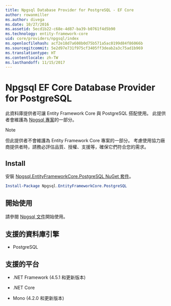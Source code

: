 ```yaml
---
title: Npgsql Database Provider for PostgreSQL - EF Core
author: rowanmiller
ms.author: divega
ms.date: 10/27/2016
ms.assetid: 5ecd1b22-c68e-4d87-ba39-b0761f4d5b90
ms.technology: entity-framework-core
uid: core/providers/npgsql/index
ms.openlocfilehash: acf2e18d7a608b0d75b571a5ac0199d84f86066b
ms.sourcegitcommit: 5e2d97e731f975cf3405ff3deab2a3c75ad1b969
ms.translationtype: HT
ms.contentlocale: zh-TW
ms.lasthandoff: 11/15/2017
---
```

# <a name="npgsql-ef-core-database-provider-for-postgresql"></a>Npgsql EF Core Database Provider for PostgreSQL

此資料庫提供者可讓 Entity Framework Core 與 PostgreSQL 搭配使用。 此提供者會維護為 [Npgsql 專案](http://www.npgsql.org)的一部分。

> [!NOTE]  
> 但此提供者不會維護為 Entity Framework Core 專案的一部分。 考慮使用協力廠商提供者時，請務必評估品質、授權、支援等，確保它們符合您的需求。

## <a name="install"></a>Install

安裝 [Npgsql.EntityFrameworkCore.PostgreSQL NuGet 套件](https://www.nuget.org/packages/Npgsql.EntityFrameworkCore.PostgreSQL)。

``` powershell
Install-Package Npgsql.EntityFrameworkCore.PostgreSQL
```

## <a name="get-started"></a>開始使用

請參閱 [Npgsql 文件](http://www.npgsql.org/efcore/index.html)開始使用。

## <a name="supported-database-engines"></a>支援的資料庫引擎

* PostgreSQL

## <a name="supported-platforms"></a>支援的平台

* .NET Framework (4.5.1 和更新版本)

* .NET Core

* Mono (4.2.0 和更新版本)

